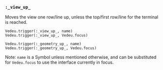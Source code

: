 ### `:_view_up_`
Moves the view one row/line up, unless the top/first row/line for
the terminal is reached.

    Vedeu.trigger(:_view_up_, name)
    Vedeu.trigger(:_view_up_, Vedeu.focus)

    Vedeu.trigger(:_geometry_up_, name)
    Vedeu.trigger(:_geometry_up_, Vedeu.focus)

Note: `name` is a Symbol unless mentioned otherwise, and can be
substituted for `Vedeu.focus` to use the interface currently in focus.
